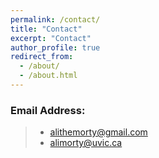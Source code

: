 ```yaml
---
permalink: /contact/
title: "Contact"
excerpt: "Contact"
author_profile: true
redirect_from: 
  - /about/
  - /about.html
---
```

### Email Address:

> * alithemorty@gmail.com <br>
> * alimorty@uvic.ca











